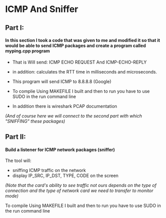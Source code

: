 # ICMP And Sniffer


<h2>Part I:</h2>

#### In this section I took a code that was given to me and modified it so that it would be able to send ICMP packages and create a program called myping.cpp program ####
* That is Will send: ICMP ECHO REQUEST And ICMP-ECHO-REPLY

* in addition: calculates the RTT time in milliseconds and microseconds.

* This program will send ICMP to 8.8.8.8 (Google)

* To complie Using MAKEFILE I built and then to run you have to use SUDO in the run command line 

* In addition there is wireshark PCAP documentation


*(And of course here we will connect to the second part with which "SNIFFING" these packages)*


<h2>Part II:</h2>

#### Build a listener for ICMP network packages (sniffer) ####

The tool will:
* sniffing ICMP traffic on the network
* display IP_SRC, IP_DST, TYPE, CODE on the screen 


*(Note that the card's ability to see traffic not ours depends on the type of connection and the type of network card we need to transfer to monitor mode)*

To compile Using MAKEFILE I built and then to run you have to use SUDO in the run command line 
